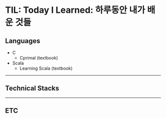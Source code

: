 # TIL: Today I Learned: 하루동안 내가 배운 것들

## Languages
- C
    - Cprimal (textbook)
- Scala
    - Learning Scala (textbook)
---
## Technical Stacks
---
## ETC
